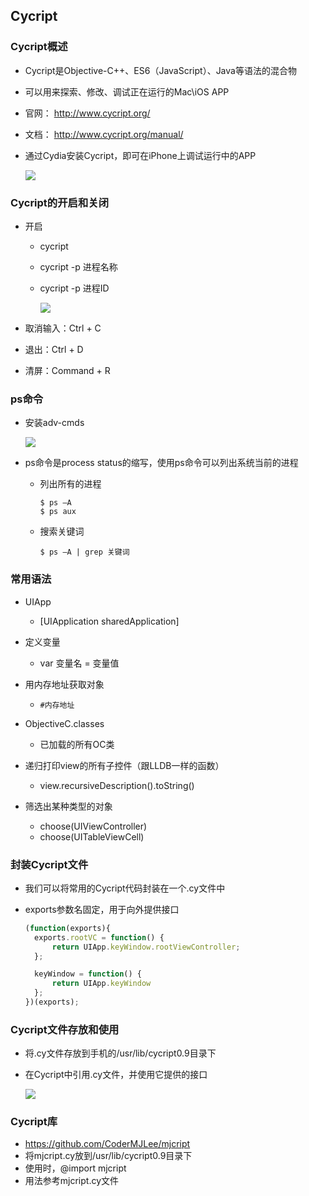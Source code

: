 ## Cycript

### Cycript概述

+ Cycript是Objective-C++、ES6（JavaScript）、Java等语法的混合物

+ 可以用来探索、修改、调试正在运行的Mac\iOS APP

+ 官网： http://www.cycript.org/

+ 文档： http://www.cycript.org/manual/

+ 通过Cydia安装Cycript，即可在iPhone上调试运行中的APP

  ![](./images/cycript0.png)

### Cycript的开启和关闭

+ 开启

  + cycript

  + cycript -p 进程名称

  + cycript -p 进程ID

    ![](./images/cycript1.png)

+ 取消输入：Ctrl + C
+ 退出：Ctrl + D
+ 清屏：Command + R

### ps命令

+ 安装adv-cmds

  ![](./images/cycript2.png)

+ ps命令是process status的缩写，使用ps命令可以列出系统当前的进程

  + 列出所有的进程

    ```shell
    $ ps –A
    $ ps aux
    ```

  + 搜索关键词

    ```shell
    $ ps –A | grep 关键词
    ```

### 常用语法

+ UIApp
  + [UIApplication sharedApplication]

+ 定义变量
  + var 变量名 = 变量值
+ 用内存地址获取对象
  + `#内存地址`
+ ObjectiveC.classes
  + 已加载的所有OC类
+ 递归打印view的所有子控件（跟LLDB一样的函数）
  + view.recursiveDescription().toString()
+ 筛选出某种类型的对象
  + choose(UIViewController)
  + choose(UITableViewCell)

### 封装Cycript文件

+ 我们可以将常用的Cycript代码封装在一个.cy文件中

+ exports参数名固定，用于向外提供接口

  ```js
  (function(exports){
  	exports.rootVC = function() {
  		return UIApp.keyWindow.rootViewController;
  	};
  
  	keyWindow = function() {
  		return UIApp.keyWindow
  	};
  })(exports);
  ```

### Cycript文件存放和使用

+ 将.cy文件存放到手机的/usr/lib/cycript0.9目录下

+ 在Cycript中引用.cy文件，并使用它提供的接口

  ![](./images/cycript3.png)

### Cycript库

+ https://github.com/CoderMJLee/mjcript
+ 将mjcript.cy放到/usr/lib/cycript0.9目录下
+ 使用时，@import mjcript
+ 用法参考mjcript.cy文件

